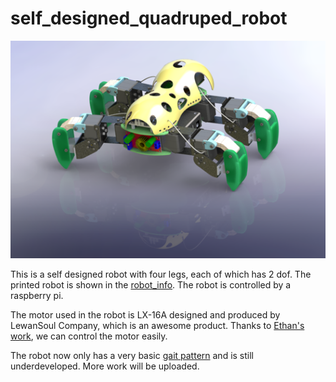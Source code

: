 # self_designed_quadruped_robot

![spibot](https://github.com/zyx124/self_designed_quadruped_robot/blob/master/Picture2.png)

This is a self designed robot with four legs, each of which has 2 dof. The printed robot is shown in the [robot_info](https://github.com/zyx124/self_designed_quadruped_robot/blob/master/robot_info.pdf). The robot is controlled by a raspberry pi.

The motor used in the robot is LX-16A designed and produced by LewanSoul Company, which is an awesome product. Thanks to [Ethan's work](https://www.ethanlipson.com/lx16a-library/), we can control the motor easily. 

The robot now only has a very basic [gait pattern](https://www.youtube.com/watch?v=5-jvvnHUyv0) and is still underdeveloped. More work will be uploaded.
